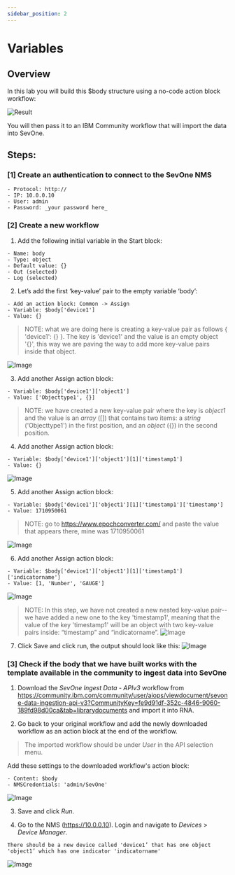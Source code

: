```yaml
---
sidebar_position: 2
---
```


# Variables

## Overview

In this lab you will build this $body structure using a no-code action block workflow:

![Result](img/Lab_Variables/variables.1.png)

You will then pass it to an IBM Community workflow that will import the data into SevOne.

## Steps:
### [1] Create an authentication to connect to the SevOne NMS
```
- Protocol: http://
- IP: 10.0.0.10
- User: admin
- Password: _your password here_
```

### [2] Create a new workflow
1. Add the following initial variable in the Start block:
```
- Name: body
- Type: object
- Default value: {}
- Out (selected)
- Log (selected)
```

2. Let’s add the first ‘key-value’ pair to the empty variable ‘body’:
```
- Add an action block: Common -> Assign
- Variable: $body['device1']
- Value: {}
```

> NOTE: what we are doing here is creating a key-value pair as follows { 'device1': {} }. The key is 'device1' and the value is an empty object '{}', this way we are paving the way to add more key-value pairs inside that object.

![Image](img/Lab_Variables/body1.png)

3. Add another Assign action block:
```
- Variable: $body['device1']['object1']
- Value: ['Objecttype1', {}]
```

> NOTE: we have created a new key-value pair where the key is _object1_ and the value is an _array_ ([]) that contains two items: a _string_ ('Objecttype1') in the first position, and an _object_ ({}) in the second position.

4. Add another Assign action block:
```
- Variable: $body['device1']['object1'][1]['timestamp1']
- Value: {}
```

![Image](img/Lab_Variables/body2.png)

5. Add another Assign action block:
```
- Variable: $body['device1']['object1'][1]['timestamp1']['timestamp']
- Value: 1710950061 
```
> NOTE: go to https://www.epochconverter.com/ and paste the value that 
appears there, mine was 1710950061 

![Image](img/Lab_Variables/body3.png)

6. Add another Assign action block:
```
- Variable: $body['device1']['object1'][1]['timestamp1']['indicatorname']
- Value: [1, 'Number', 'GAUGE']
```
![Image](img/Lab_Variables/body4a.png)
> NOTE: In this step, we have not created a new nested key-value pair--we have added a new one to the key 'timestamp1', meaning that the value of the key 'timestamp1' will be an object with two key-value pairs inside:  “timestamp” and “indicatorname”.
![Image](img/Lab_Variables/body4.png)

7. Click Save and click run, the output should look like this:
![Image](img/Lab_Variables/body5.png)



### [3] Check if the body that we have built works with the template available in the community to ingest data into SevOne
1. Download the _SevOne Ingest Data - APIv3_ workflow from https://community.ibm.com/community/user/aiops/viewdocument/sevone-data-ingestion-api-v3?CommunityKey=fe9d91df-352c-4846-9060-189fd98d00ca&tab=librarydocuments and import it into RNA.

2. Go back to your original workflow and add the newly downloaded workflow as an action block at the end of the workflow. 
> The imported workflow should be under _User_ in the API selection menu.

Add these settings to the downloaded workflow's action block:

```
- Content: $body
- NMSCredentials: 'admin/SevOne'
```

![Image](img/Lab_Variables/body6.png)

3. Save and click _Run_.

4. Go to the NMS (https://10.0.0.10).  Login and navigate to _Devices_ > _Device Manager_.
```
There should be a new device called 'device1’ that has one object 'object1’ which has one indicator 'indicatorname'
```
![Image](img/Lab_Variables/device_mgr.png)